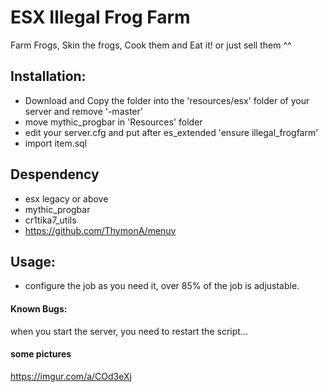 # ESX Illegal Frog Farm

Farm Frogs, Skin the frogs, Cook them and Eat it! or just sell them ^^



## Installation:

- Download and Copy the folder into the 'resources/esx' folder of your server and remove '-master'
- move mythic_progbar in 'Resources' folder
- edit your server.cfg and put after es_extended 'ensure illegal_frogfarm'
- import item.sql

## Despendency
- esx legacy or above
- mythic_progbar
- cr1tika7_utils
- https://github.com/ThymonA/menuv

## Usage:
- configure the job as you need it, over 85% of the job is adjustable.


#### Known Bugs:
when you start the server, you need to restart the script...

#### some pictures 
https://imgur.com/a/COd3eXj
